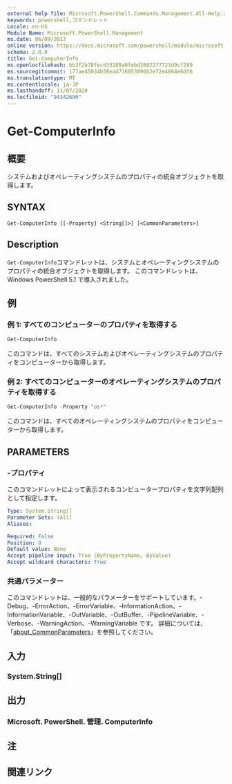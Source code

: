 ```yaml
---
external help file: Microsoft.PowerShell.Commands.Management.dll-Help.xml
keywords: powershell,コマンドレット
Locale: en-US
Module Name: Microsoft.PowerShell.Management
ms.date: 06/09/2017
online version: https://docs.microsoft.com/powershell/module/microsoft.powershell.management/get-computerinfo?view=powershell-5.1&WT.mc_id=ps-gethelp
schema: 2.0.0
title: Get-ComputerInfo
ms.openlocfilehash: bb3f2b78fecd33288a0febd2882277721d9cf289
ms.sourcegitcommit: 177ae45034b58ead716853096b2e72e4864e6df6
ms.translationtype: MT
ms.contentlocale: ja-JP
ms.lasthandoff: 11/07/2020
ms.locfileid: "94342690"
---
```

# Get-ComputerInfo

## 概要
システムおよびオペレーティングシステムのプロパティの統合オブジェクトを取得します。

## SYNTAX

```
Get-ComputerInfo [[-Property] <String[]>] [<CommonParameters>]
```

## Description

`Get-ComputerInfo`コマンドレットは、システムとオペレーティングシステムのプロパティの統合オブジェクトを取得します。
このコマンドレットは、Windows PowerShell 5.1 で導入されました。

## 例

### 例 1: すべてのコンピューターのプロパティを取得する

```powershell
Get-ComputerInfo
```

このコマンドは、すべてのシステムおよびオペレーティングシステムのプロパティをコンピューターから取得します。

### 例 2: すべてのコンピューターのオペレーティングシステムのプロパティを取得する

```powershell
Get-ComputerInfo -Property "os*"
```

このコマンドは、すべてのオペレーティングシステムのプロパティをコンピューターから取得します。

## PARAMETERS

### -プロパティ

このコマンドレットによって表示されるコンピュータープロパティを文字列配列として指定します。

```yaml
Type: System.String[]
Parameter Sets: (All)
Aliases:

Required: False
Position: 0
Default value: None
Accept pipeline input: True (ByPropertyName, ByValue)
Accept wildcard characters: True
```

### 共通パラメーター

このコマンドレットは、一般的なパラメーターをサポートしています。-Debug、-ErrorAction、-ErrorVariable、-InformationAction、-InformationVariable、-OutVariable、-OutBuffer、-PipelineVariable、-Verbose、-WarningAction、-WarningVariable です。 詳細については、「[about_CommonParameters](../Microsoft.PowerShell.Core/About/about_CommonParameters.md)」を参照してください。

## 入力

### System.String[]

## 出力

### Microsoft. PowerShell. 管理. ComputerInfo

## 注

## 関連リンク
